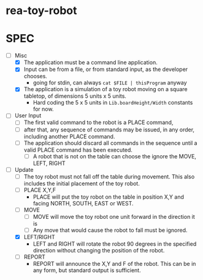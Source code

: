 # rea-toy-robot

SPEC
===============
- [ ] Misc
  - [X] The application must be a command line application.
  - [X] Input can be from a file, or from standard input, as the developer chooses.
     - going for stdin, can always `cat $FILE | thisProgram` anyway
  -  [x] The application is a simulation of a toy robot moving on a square tabletop,
  of dimensions 5 units x 5 units.
     - Hard coding the 5 x 5 units in `Lib.boardHeight/Width` constants for now.

- [ ] User Input
  - [ ] The first valid command to the robot is a PLACE command, 
  - [ ] after that, any sequence of commands may be issued, in any order, including another PLACE command. 
  - [ ] The application should discard all commands in the sequence until a valid PLACE command has been executed.
    - [ ] A robot that is not on the table can choose the ignore the MOVE, LEFT, RIGHT

- [ ] Update
   - [ ] The toy robot must not fall off the table during movement. This also
    includes the initial placement of the toy robot.
   - [ ] PLACE X,Y,F
     - PLACE will put the toy robot on the table in position X,Y and facing NORTH,
        SOUTH, EAST or WEST.
   - [ ] MOVE
     - [ ] MOVE will move the toy robot one unit forward in the direction it is
     - [ ] Any move that would cause the robot to fall must be ignored.

   - [x] LEFT/RIGHT
     - LEFT and RIGHT will rotate the robot 90 degrees in the specified direction
        without changing the position of the robot.
   - [ ] REPORT
     - REPORT will announce the X,Y and F of the robot. This can be in any form,
        but standard output is sufficient.

